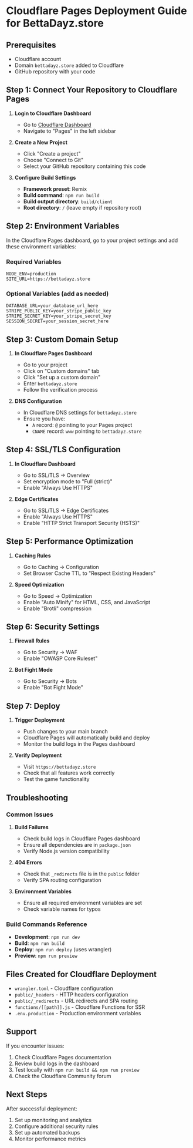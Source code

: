 # Cloudflare Pages Deployment Guide for BettaDayz.store

## Prerequisites
- Cloudflare account
- Domain `bettadayz.store` added to Cloudflare
- GitHub repository with your code

## Step 1: Connect Your Repository to Cloudflare Pages

1. **Login to Cloudflare Dashboard**
   - Go to [Cloudflare Dashboard](https://dash.cloudflare.com)
   - Navigate to "Pages" in the left sidebar

2. **Create a New Project**
   - Click "Create a project"
   - Choose "Connect to Git"
   - Select your GitHub repository containing this code

3. **Configure Build Settings**
   - **Framework preset**: Remix
   - **Build command**: `npm run build`
   - **Build output directory**: `build/client`
   - **Root directory**: `/` (leave empty if repository root)

## Step 2: Environment Variables

In the Cloudflare Pages dashboard, go to your project settings and add these environment variables:

### Required Variables
```
NODE_ENV=production
SITE_URL=https://bettadayz.store
```

### Optional Variables (add as needed)
```
DATABASE_URL=your_database_url_here
STRIPE_PUBLIC_KEY=your_stripe_public_key
STRIPE_SECRET_KEY=your_stripe_secret_key
SESSION_SECRET=your_session_secret_here
```

## Step 3: Custom Domain Setup

1. **In Cloudflare Pages Dashboard**
   - Go to your project
   - Click on "Custom domains" tab
   - Click "Set up a custom domain"
   - Enter `bettadayz.store`
   - Follow the verification process

2. **DNS Configuration**
   - In Cloudflare DNS settings for `bettadayz.store`
   - Ensure you have:
     - `A` record: `@` pointing to your Pages project
     - `CNAME` record: `www` pointing to `bettadayz.store`

## Step 4: SSL/TLS Configuration

1. **In Cloudflare Dashboard**
   - Go to SSL/TLS → Overview
   - Set encryption mode to "Full (strict)"
   - Enable "Always Use HTTPS"

2. **Edge Certificates**
   - Go to SSL/TLS → Edge Certificates
   - Enable "Always Use HTTPS"
   - Enable "HTTP Strict Transport Security (HSTS)"

## Step 5: Performance Optimization

1. **Caching Rules**
   - Go to Caching → Configuration
   - Set Browser Cache TTL to "Respect Existing Headers"

2. **Speed Optimization**
   - Go to Speed → Optimization
   - Enable "Auto Minify" for HTML, CSS, and JavaScript
   - Enable "Brotli" compression

## Step 6: Security Settings

1. **Firewall Rules**
   - Go to Security → WAF
   - Enable "OWASP Core Ruleset"

2. **Bot Fight Mode**
   - Go to Security → Bots
   - Enable "Bot Fight Mode"

## Step 7: Deploy

1. **Trigger Deployment**
   - Push changes to your main branch
   - Cloudflare Pages will automatically build and deploy
   - Monitor the build logs in the Pages dashboard

2. **Verify Deployment**
   - Visit `https://bettadayz.store`
   - Check that all features work correctly
   - Test the game functionality

## Troubleshooting

### Common Issues

1. **Build Failures**
   - Check build logs in Cloudflare Pages dashboard
   - Ensure all dependencies are in `package.json`
   - Verify Node.js version compatibility

2. **404 Errors**
   - Check that `_redirects` file is in the `public` folder
   - Verify SPA routing configuration

3. **Environment Variables**
   - Ensure all required environment variables are set
   - Check variable names for typos

### Build Commands Reference

- **Development**: `npm run dev`
- **Build**: `npm run build`
- **Deploy**: `npm run deploy` (uses wrangler)
- **Preview**: `npm run preview`

## Files Created for Cloudflare Deployment

- `wrangler.toml` - Cloudflare configuration
- `public/_headers` - HTTP headers configuration
- `public/_redirects` - URL redirects and SPA routing
- `functions/[[path]].js` - Cloudflare Functions for SSR
- `.env.production` - Production environment variables

## Support

If you encounter issues:
1. Check Cloudflare Pages documentation
2. Review build logs in the dashboard
3. Test locally with `npm run build && npm run preview`
4. Check the Cloudflare Community forum

## Next Steps

After successful deployment:
1. Set up monitoring and analytics
2. Configure additional security rules
3. Set up automated backups
4. Monitor performance metrics